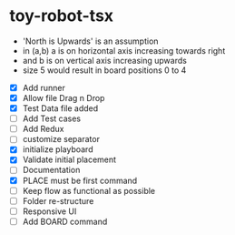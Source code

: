 # toy-robot-tsx

- 'North is Upwards' is an assumption
- in (a,b) a is on horizontal axis increasing towards right
- and b is on vertical axis increasing upwards
- size 5 would result in board positions 0 to 4

* [x] Add runner
* [x] Allow file Drag n Drop
* [x] Test Data file added
* [ ] Add Test cases
* [ ] Add Redux
* [ ] customize separator
* [x] initialize playboard
* [x] Validate initial placement
* [ ] Documentation
* [x] PLACE must be first command
* [ ] Keep flow as functional as possible
* [ ] Folder re-structure
* [ ] Responsive UI
* [ ] Add BOARD command
